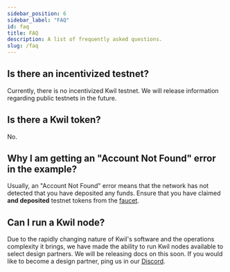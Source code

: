 ```yaml
---
sidebar_position: 6
sidebar_label: "FAQ"
id: faq
title: FAQ
description: A list of frequently asked questions.
slug: /faq
---
```


## Is there an incentivized testnet?

Currently, there is no incentivized Kwil testnet.  We will release information regarding public testnets in the future.

## Is there a Kwil token?

No.

## Why I am getting an "Account Not Found" error in the example?

Usually, an "Account Not Found" error means that the network has not detected that you have deposited any funds.  Ensure that you have claimed **and deposited** testnet tokens from the [faucet](<https://faucet.kwil.com>).

## Can I run a Kwil node?

Due to the rapidly changing nature of Kwil's software and the operations complexity it brings, we have made the ability to run Kwil nodes available to select design partners.  We will be releasing docs on this soon.  If you would like to become a design partner, ping us in our [Discord](<https://discord.com/invite/HzRPZ59Kay>).
